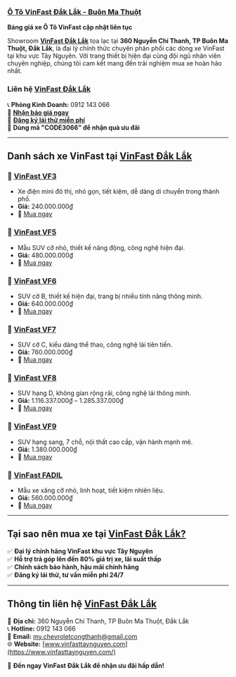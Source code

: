 ### **[Ô Tô VinFast Đắk Lắk - Buôn Ma Thuột](https://vinfasttaynguyen.com/)**  

**Bảng giá xe Ô Tô VinFast cập nhật liên tục**  

Showroom **[VinFast Đắk Lắk](https://vinfasttaynguyen.com/)** tọa lạc tại **360 Nguyễn Chí Thanh, TP Buôn Ma Thuột, Đắk Lắk**, là đại lý chính thức chuyên phân phối các dòng xe VinFast tại khu vực Tây Nguyên. Với trang thiết bị hiện đại cùng đội ngũ nhân viên chuyên nghiệp, chúng tôi cam kết mang đến trải nghiệm mua xe hoàn hảo nhất.  

### **Liên hệ [VinFast Đắk Lắk](https://vinfasttaynguyen.com/)**  
📞 **Phòng Kinh Doanh:** 0912 143 066  
📩 **[Nhận báo giá ngay](https://vinfasttaynguyen.com/vinfast/xe-o-to-vinfast-daklak#modal-nhan-bao-gia)**  
🚗 **[Đăng ký lái thử miễn phí](https://vinfasttaynguyen.com/vinfast/xe-o-to-vinfast-daklak#modal-dang-ky-lai-thu)**  
🎁 **Dùng mã "CODE3066" để nhận quà ưu đãi**  

---  
## **Danh sách xe VinFast tại [VinFast Đắk Lắk](https://vinfasttaynguyen.com/)**  

### 🚗 **[VinFast VF3](https://vinfasttaynguyen.com/dai-ly-vinfast-buon-ma-thuot/xe-vinfast-vf3)**  
- Xe điện mini đô thị, nhỏ gọn, tiết kiệm, dễ dàng di chuyển trong thành phố.  
- **Giá:** 240.000.000₫  
- 🔗 [Mua ngay](https://vinfasttaynguyen.com/dai-ly-vinfast-buon-ma-thuot/xe-vinfast-vf3)  

### 🚗 **[VinFast VF5](https://vinfasttaynguyen.com/dai-ly-vinfast-buon-ma-thuot/xe-vinfast-vf5)**  
- Mẫu SUV cỡ nhỏ, thiết kế năng động, công nghệ hiện đại.  
- **Giá:** 480.000.000₫  
- 🔗 [Mua ngay](https://vinfasttaynguyen.com/dai-ly-vinfast-buon-ma-thuot/xe-vinfast-vf5)  

### 🚗 **[VinFast VF6](https://vinfasttaynguyen.com/dai-ly-vinfast-buon-ma-thuot/xe-vinfast-vf6)**  
- SUV cỡ B, thiết kế hiện đại, trang bị nhiều tính năng thông minh.  
- **Giá:** 640.000.000₫  
- 🔗 [Mua ngay](https://vinfasttaynguyen.com/dai-ly-vinfast-buon-ma-thuot/xe-vinfast-vf6)  

### 🚗 **[VinFast VF7](https://vinfasttaynguyen.com/dai-ly-vinfast-buon-ma-thuot/xe-vinfast-vf7)**  
- SUV cỡ C, kiểu dáng thể thao, công nghệ lái tiên tiến.  
- **Giá:** 760.000.000₫  
- 🔗 [Mua ngay](https://vinfasttaynguyen.com/dai-ly-vinfast-buon-ma-thuot/xe-vinfast-vf7)  

### 🚗 **[VinFast VF8](https://vinfasttaynguyen.com/dai-ly-vinfast-buon-ma-thuot/xe-vinfast-vf8-daklak)**  
- SUV hạng D, không gian rộng rãi, công nghệ lái thông minh.  
- **Giá:** 1.116.337.000₫ – 1.285.337.000₫  
- 🔗 [Mua ngay](https://vinfasttaynguyen.com/dai-ly-vinfast-buon-ma-thuot/xe-vinfast-vf8-daklak)  

### 🚗 **[VinFast VF9](https://vinfasttaynguyen.com/dai-ly-vinfast-buon-ma-thuot/xe-vinfast-vf-9-eco-plus)**  
- SUV hạng sang, 7 chỗ, nội thất cao cấp, vận hành mạnh mẽ.  
- **Giá:** 1.380.000.000₫  
- 🔗 [Mua ngay](https://vinfasttaynguyen.com/dai-ly-vinfast-buon-ma-thuot/xe-vinfast-vf-9-eco-plus)  

### 🚗 **[VinFast FADIL](https://vinfasttaynguyen.com/dai-ly-vinfast-buon-ma-thuot/xe-fadil)**  
- Mẫu xe xăng cỡ nhỏ, linh hoạt, tiết kiệm nhiên liệu.  
- **Giá:** 560.000.000₫  
- 🔗 [Mua ngay](https://vinfasttaynguyen.com/dai-ly-vinfast-buon-ma-thuot/xe-fadil)  

---  
## **Tại sao nên mua xe tại [VinFast Đắk Lắk?](https://vinfasttaynguyen.com/)**  
✅ **Đại lý chính hãng VinFast khu vực Tây Nguyên**  
✅ **Hỗ trợ trả góp lên đến 80% giá trị xe, lãi suất thấp**  
✅ **Chính sách bảo hành, hậu mãi chính hãng**  
✅ **Đăng ký lái thử, tư vấn miễn phí 24/7**  

---  
## **Thông tin liên hệ [VinFast Đắk Lắk](https://vinfasttaynguyen.com/)**  
📍 **Địa chỉ:** 360 Nguyễn Chí Thanh, TP Buôn Ma Thuột, Đắk Lắk  
📞 **Hotline:** 0912 143 066  
📧 **Email:** [my.chevroletcongthanh@gmail.com](mailto:my.chevroletcongthanh@gmail.com)  
🌐 **Website:** [www.vinfasttaynguyen.com](https://www.vinfasttaynguyen.com/)  

🚗 **Đến ngay VinFast Đắk Lắk để nhận ưu đãi hấp dẫn!**  

